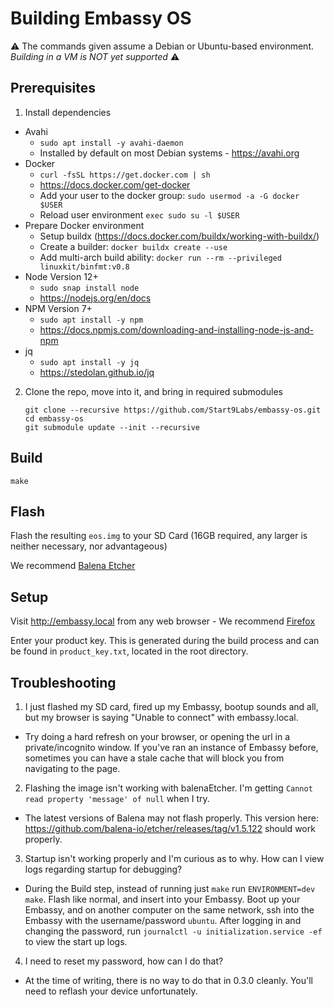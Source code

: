 # Building Embassy OS

 ⚠️ The commands given assume a Debian or Ubuntu-based environment.  *Building in a VM is NOT yet supported* ⚠️

## Prerequisites

1. Install dependencies

- Avahi
	- `sudo apt install -y avahi-daemon`
	- Installed by default on most Debian systems - https://avahi.org
- Docker
	- `curl -fsSL https://get.docker.com | sh`
	- https://docs.docker.com/get-docker
	- Add your user to the docker group: `sudo usermod -a -G docker $USER`
	- Reload user environment `exec sudo su -l $USER`
- Prepare Docker environment
	- Setup buildx (https://docs.docker.com/buildx/working-with-buildx/)
	- Create a builder: `docker buildx create --use`
	- Add multi-arch build ability: `docker run --rm --privileged linuxkit/binfmt:v0.8`
- Node Version 12+
	- `sudo snap install node`
	- https://nodejs.org/en/docs
- NPM Version 7+
	- `sudo apt install -y npm`
	- https://docs.npmjs.com/downloading-and-installing-node-js-and-npm
- jq
	- `sudo apt install -y jq`
	- https://stedolan.github.io/jq

2. Clone the repo, move into it, and bring in required submodules

	```
	git clone --recursive https://github.com/Start9Labs/embassy-os.git
	cd embassy-os
	git submodule update --init --recursive
	```

## Build

```
make
```

## Flash

Flash the resulting `eos.img` to your SD Card (16GB required, any larger is neither necessary, nor advantageous)

We recommend [Balena Etcher](https://www.balena.io/etcher/)

## Setup

Visit http://embassy.local from any web browser - We recommend [Firefox](https://www.mozilla.org/firefox/browsers)

Enter your product key. This is generated during the build process and can be found in `product_key.txt`, located in the root directory.

## Troubleshooting

1. I just flashed my SD card, fired up my Embassy, bootup sounds and all, but my browser is saying "Unable to connect" with embassy.local.

- Try doing a hard refresh on your browser, or opening the url in a private/incognito window. If you've ran an instance 
  of Embassy before, sometimes you can have a stale cache that will block you from navigating to the page.

2. Flashing the image isn't working with balenaEtcher. I'm getting `Cannot read property 'message' of null` when I try.
- The latest versions of Balena may not flash properly. This version here: https://github.com/balena-io/etcher/releases/tag/v1.5.122 should work properly.

3. Startup isn't working properly and I'm curious as to why. How can I view logs regarding startup for debugging? 
- During the Build step, instead of running just `make` run `ENVIRONMENT=dev make`. Flash like normal, and insert into your Embassy. Boot up your Embassy, and on another computer
on the same network, ssh into the Embassy with the username/password `ubuntu`.  After logging in and changing the password, run `journalctl -u initialization.service -ef` to view the start up logs.

4. I need to reset my password, how can I do that?
- At the time of writing, there is no way to do that in 0.3.0 cleanly. You'll need to reflash your device unfortunately.
